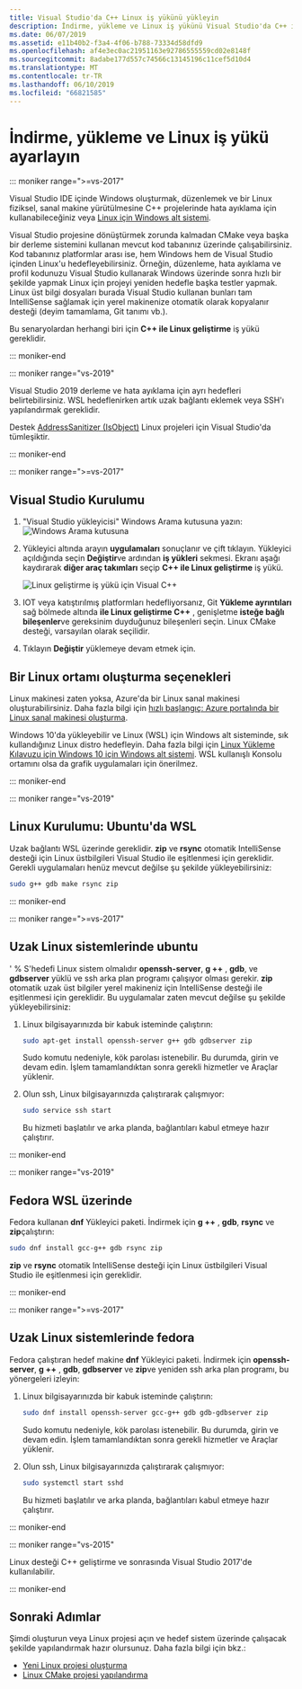```yaml
---
title: Visual Studio'da C++ Linux iş yükünü yükleyin
description: İndirme, yükleme ve Linux iş yükünü Visual Studio'da C++ için Kurulum açıklar.
ms.date: 06/07/2019
ms.assetid: e11b40b2-f3a4-4f06-b788-73334d58dfd9
ms.openlocfilehash: af4e3ec0ac21951163e92786555559cd02e8148f
ms.sourcegitcommit: 8adabe177d557c74566c13145196c11cef5d10d4
ms.translationtype: MT
ms.contentlocale: tr-TR
ms.lasthandoff: 06/10/2019
ms.locfileid: "66821585"
---
```

# <a name="download-install-and-set-up-the-linux-workload"></a>İndirme, yükleme ve Linux iş yükü ayarlayın


::: moniker range=">=vs-2017"

Visual Studio IDE içinde Windows oluşturmak, düzenlemek ve bir Linux fiziksel, sanal makine yürütülmesine C++ projelerinde hata ayıklama için kullanabileceğiniz veya [Linux için Windows alt sistemi](/windows/wsl/about). 

Visual Studio projesine dönüştürmek zorunda kalmadan CMake veya başka bir derleme sistemini kullanan mevcut kod tabanınız üzerinde çalışabilirsiniz. Kod tabanınız platformlar arası ise, hem Windows hem de Visual Studio içinden Linux'u hedefleyebilirsiniz. Örneğin, düzenleme, hata ayıklama ve profil kodunuzu Visual Studio kullanarak Windows üzerinde sonra hızlı bir şekilde yapmak Linux için projeyi yeniden hedefle başka testler yapmak. Linux üst bilgi dosyaları burada Visual Studio kullanan bunları tam IntelliSense sağlamak için yerel makinenize otomatik olarak kopyalanır desteği (deyim tamamlama, Git tanımı vb.). 
 
Bu senaryolardan herhangi biri için **C++ ile Linux geliştirme** iş yükü gereklidir. 

::: moniker-end

::: moniker range="vs-2019"

Visual Studio 2019 derleme ve hata ayıklama için ayrı hedefleri belirtebilirsiniz. WSL hedeflenirken artık uzak bağlantı eklemek veya SSH'ı yapılandırmak gereklidir.

Destek [AddressSanitizer (IsObject)](https://github.com/google/sanitizers/wiki/AddressSanitizer) Linux projeleri için Visual Studio'da tümleşiktir.

::: moniker-end

::: moniker range=">=vs-2017"

## <a name="visual-studio-setup"></a>Visual Studio Kurulumu

1. "Visual Studio yükleyicisi" Windows Arama kutusuna yazın: ![Windows Arama kutusuna](media/visual-studio-installer-search.png)
2. Yükleyici altında arayın **uygulamaları** sonuçlanır ve çift tıklayın. Yükleyici açıldığında seçin **Değiştir**ve ardından **iş yükleri** sekmesi. Ekranı aşağı kaydırarak **diğer araç takımları** seçip **C++ ile Linux geliştirme** iş yükü.

   ![Linux geliştirme iş yükü için Visual C++](media/linuxworkload.png)

1. IOT veya katıştırılmış platformları hedefliyorsanız, Git **Yükleme ayrıntıları** sağ bölmede altında **ile Linux geliştirme C++** , genişletme **isteğe bağlı bileşenler**ve gereksinim duyduğunuz bileşenleri seçin. Linux CMake desteği, varsayılan olarak seçilidir.

1. Tıklayın **Değiştir** yüklemeye devam etmek için.

## <a name="options-for-creating-a-linux-environment"></a>Bir Linux ortamı oluşturma seçenekleri

Linux makinesi zaten yoksa, Azure'da bir Linux sanal makinesi oluşturabilirsiniz. Daha fazla bilgi için [hızlı başlangıç: Azure portalında bir Linux sanal makinesi oluşturma](/azure/virtual-machines/linux/quick-create-portal).

Windows 10'da yükleyebilir ve Linux (WSL) için Windows alt sisteminde, sık kullandığınız Linux distro hedefleyin. Daha fazla bilgi için [Linux Yükleme Kılavuzu için Windows 10 için Windows alt sistemi](/windows/wsl/install-win10). WSL kullanışlı Konsolu ortamını olsa da grafik uygulamaları için önerilmez. 

::: moniker-end

::: moniker range="vs-2019"

## <a name="linux-setup-ubuntu-on-wsl"></a>Linux Kurulumu: Ubuntu'da WSL

Uzak bağlantı WSL üzerinde gereklidir. **zip** ve **rsync** otomatik IntelliSense desteği için Linux üstbilgileri Visual Studio ile eşitlenmesi için gereklidir. Gerekli uygulamaları henüz mevcut değilse şu şekilde yükleyebilirsiniz:

```bash
sudo g++ gdb make rsync zip
```
::: moniker-end

::: moniker range=">=vs-2017"

## <a name="ubuntu-on-remote-linux-systems"></a>Uzak Linux sistemlerinde ubuntu

' % S'hedefi Linux sistem olmalıdır **openssh-server**, **g ++** , **gdb**, ve **gdbserver** yüklü ve ssh arka plan programı çalışıyor olması gerekir. **zip** otomatik uzak üst bilgiler yerel makineniz için IntelliSense desteği ile eşitlenmesi için gereklidir. Bu uygulamalar zaten mevcut değilse şu şekilde yükleyebilirsiniz:

1. Linux bilgisayarınızda bir kabuk isteminde çalıştırın:

   ```bash
   sudo apt-get install openssh-server g++ gdb gdbserver zip
   ```

   Sudo komutu nedeniyle, kök parolası istenebilir.  Bu durumda, girin ve devam edin. İşlem tamamlandıktan sonra gerekli hizmetler ve Araçlar yüklenir.

1. Olun ssh, Linux bilgisayarınızda çalıştırarak çalışmıyor:

   ```bash
   sudo service ssh start
   ```
   Bu hizmeti başlatılır ve arka planda, bağlantıları kabul etmeye hazır çalıştırır.

::: moniker-end

::: moniker range="vs-2019"

## <a name="fedora-on-wsl"></a>Fedora WSL üzerinde

Fedora kullanan **dnf** Yükleyici paketi. İndirmek için **g ++** , **gdb**, **rsync** ve **zip**çalıştırın:

   ```bash
   sudo dnf install gcc-g++ gdb rsync zip
   ```

**zip** ve **rsync** otomatik IntelliSense desteği için Linux üstbilgileri Visual Studio ile eşitlenmesi için gereklidir.

::: moniker-end

::: moniker range=">=vs-2017"

## <a name="fedora-on-remote-linux-systems"></a>Uzak Linux sistemlerinde fedora

Fedora çalıştıran hedef makine **dnf** Yükleyici paketi. İndirmek için **openssh-server**, **g ++** , **gdb**, **gdbserver** ve **zip**ve yeniden ssh arka plan programı, bu yönergeleri izleyin:

1. Linux bilgisayarınızda bir kabuk isteminde çalıştırın:

   ```bash
   sudo dnf install openssh-server gcc-g++ gdb gdb-gdbserver zip
   ```
   Sudo komutu nedeniyle, kök parolası istenebilir.  Bu durumda, girin ve devam edin. İşlem tamamlandıktan sonra gerekli hizmetler ve Araçlar yüklenir.

1. Olun ssh, Linux bilgisayarınızda çalıştırarak çalışmıyor:

   ```bash
   sudo systemctl start sshd
   ```

   Bu hizmeti başlatılır ve arka planda, bağlantıları kabul etmeye hazır çalıştırır.

::: moniker-end

::: moniker range="vs-2015"

Linux desteği C++ geliştirme ve sonrasında Visual Studio 2017'de kullanılabilir.

::: moniker-end

## <a name="next-steps"></a>Sonraki Adımlar

Şimdi oluşturun veya Linux projesi açın ve hedef sistem üzerinde çalışacak şekilde yapılandırmak hazır olursunuz. Daha fazla bilgi için bkz.:

- [Yeni Linux projesi oluşturma](create-a-new-linux-project.md)
- [Linux CMake projesi yapılandırma](cmake-linux-project.md)
